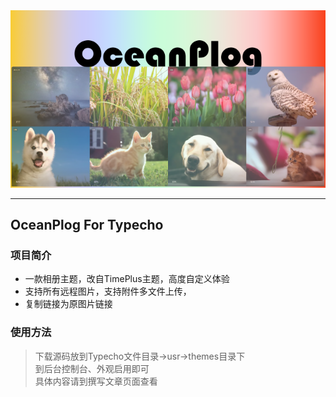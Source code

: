 <div align="center">

<img src='screenshot.png'/>
 
</div>

-----

## OceanPlog For Typecho

### 项目简介
- 一款相册主题，改自TimePlus主题，高度自定义体验
- 支持所有远程图片，支持附件多文件上传，
- 复制链接为原图片链接
 
### 使用方法
> 下载源码放到Typecho文件目录->usr->themes目录下  
> 到后台控制台、外观启用即可  
> 具体内容请到撰写文章页面查看

